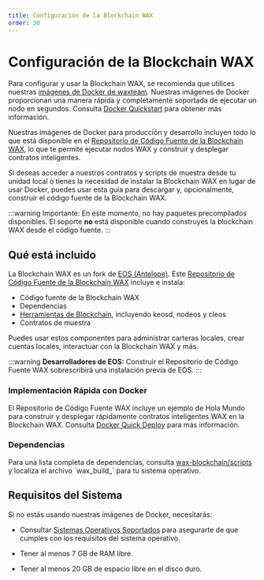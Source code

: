 ```yaml
---
title: Configuración de la Blockchain WAX
order: 30
---
```


# Configuración de la Blockchain WAX

Para configurar y usar la Blockchain WAX, se recomienda que utilices nuestras <a href="https://hub.docker.com/u/waxteam" target="_blank">imágenes de Docker de waxteam</a>. Nuestras imágenes de Docker proporcionan una manera rápida y completamente soportada de ejecutar un nodo en segundos. Consulta [Docker Quickstart](/es/build/dapp-development/docker-setup/) para obtener más información.

Nuestras imágenes de Docker para producción y desarrollo incluyen todo lo que está disponible en el <a href="https://github.com/worldwide-asset-exchange/wax-blockchain" target="_blank">Repositorio de Código Fuente de la Blockchain WAX</a>, lo que te permite ejecutar nodos WAX y construir y desplegar contratos inteligentes.

Si deseas acceder a nuestros contratos y scripts de muestra desde tu unidad local o tienes la necesidad de instalar la Blockchain WAX en lugar de usar Docker, puedes usar esta guía para descargar y, opcionalmente, construir el código fuente de la Blockchain WAX.

:::warning
Importante: En este momento, no hay paquetes precompilados disponibles. El soporte <strong>no</strong> está disponible cuando construyes la blockchain WAX desde el código fuente.
:::

## Qué está incluido

La Blockchain WAX es un fork de <a href="https://docs.eosnetwork.com/" target="_blank">EOS (Antelope)</a>. Este <a href="https://github.com/worldwide-asset-exchange/wax-blockchain" target="_blank">Repositorio de Código Fuente de la Blockchain WAX</a> incluye e instala:

- Código fuente de la Blockchain WAX
- Dependencias
- [Herramientas de Blockchain](/es/build/tools/blockchain_tools), incluyendo keosd, nodeos y cleos
- Contratos de muestra

Puedes usar estos componentes para administrar carteras locales, crear cuentas locales, interactuar con la Blockchain WAX y más.

:::warning
<strong>Desarrolladores de EOS:</strong> Construir el Repositorio de Código Fuente WAX sobrescribirá una instalación previa de EOS.
:::

### Implementación Rápida con Docker

El Repositorio de Código Fuente WAX incluye un ejemplo de Hola Mundo para construir y desplegar rápidamente contratos inteligentes WAX en la Blockchain WAX. Consulta [Docker Quick Deploy](/es/build/dapp-development/deploy-dapp-on-wax/deploy_docker) para más información.

### Dependencias

<p>Para una lista completa de dependencias, consulta <a href="https://github.com/worldwide-asset-exchange/wax-blockchain/tree/develop/scripts" target="_blank">wax-blockchain/scripts</a> y localiza el archivo `wax_build_` para tu sistema operativo.</p>

## Requisitos del Sistema

Si no estás usando nuestras imágenes de Docker, necesitarás:

- Consultar [Sistemas Operativos Soportados](/es/build/tools/os) para asegurarte de que cumples con los requisitos del sistema operativo.

- Tener al menos 7 GB de RAM libre.

- Tener al menos 20 GB de espacio libre en el disco duro.